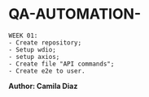# QA-AUTOMATION-
```
WEEK 01: 
- Create repository;
- Setup wdio;
- setup axios;
- Create file "API commands";
- Create e2e to user.
```
**Author: Camila Diaz**